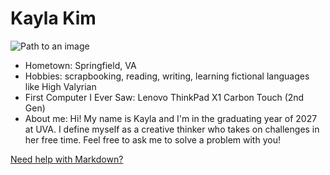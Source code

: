 # Kayla Kim

![Path to an image](myphoto.jpg)

- Hometown: Springfield, VA
- Hobbies: scrapbooking, reading, writing, learning fictional languages like High Valyrian
- First Computer I Ever Saw: Lenovo ThinkPad X1 Carbon Touch (2nd Gen)
- About me: Hi! My name is Kayla and I'm in the graduating year of 2027 at UVA. I define myself as a creative thinker who takes on challenges in her free time. Feel free to ask me to solve a problem with you!

[Need help with Markdown?](https://docs.github.com/en/get-started/writing-on-github/getting-started-with-writing-and-formatting-on-github/basic-writing-and-formatting-syntax)